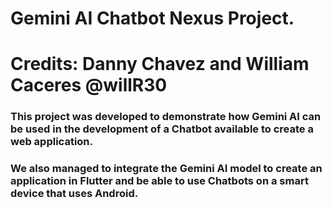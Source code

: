 # Gemini AI Chatbot Nexus Project.
# Credits: Danny Chavez and William Caceres @willR30

### This project was developed to demonstrate how Gemini AI can be used in the development of a Chatbot available to create a web application. 
### We also managed to integrate the Gemini AI model to create an application in Flutter and be able to use Chatbots on a smart device that uses Android.


